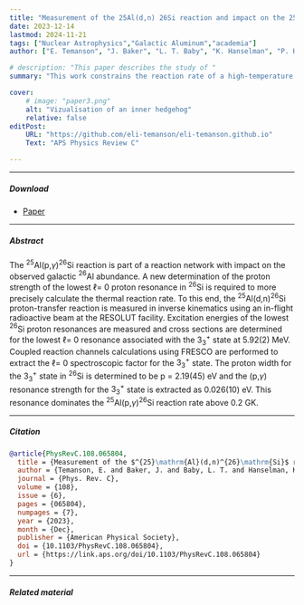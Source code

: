 ```yaml
---
title: "Measurement of the 25Al(d,n) 26Si reaction and impact on the 25Al(p,γ)26Si reaction rate" 
date: 2023-12-14
lastmod: 2024-11-21
tags: ["Nuclear Astrophysics","Galactic Aluminum","academia"]
author: ["E. Temanson", "J. Baker", "L. T. Baby", "K. Hanselman", "P. Hoeflich", "S. A. Kuvin", "G. W. McCann", "A. Volya", "I. Wiedenhoever"]

# description: "This paper describes the study of " 
summary: "This work constrains the reaction rate of a high-temperature path in the reactions network that populates 26Al. The overal goal when invesitgating reactions related to the 26Al abundance is: ''What astrophysical sites are responsible for the production of galactic aluminum?'' " 

cover:
    # image: "paper3.png"
    alt: "Vizualisation of an inner hedgehog"
    relative: false
editPost:
    URL: "https://github.com/eli-temanson/eli-temanson.github.io"
    Text: "APS Physics Review C"

---
```


---

##### Download

+ [Paper](PhysRevC.108.065804.pdf)

---

##### Abstract

The $^{25}$Al(p,$\gamma$)$^{26}$Si reaction is part of a reaction network with impact on the observed galactic $^{26}$Al abundance. A new determination of the proton strength of the lowest $\ell$= 0 proton resonance in $^{26}$Si is required to more precisely calculate the thermal reaction rate. To this end, the $^{25}$Al(d,n)$^{26}$Si proton-transfer reaction is measured in inverse kinematics using an in-flight radioactive beam at the RESOLUT facility. Excitation energies of the lowest $^{26}$Si proton resonances are measured and cross sections are determined for the lowest $\ell$= 0 resonance associated with the $3^+_3$ state at 5.92(2) MeV. Coupled reaction channels calculations using FRESCO are performed to extract the $\ell$= 0 spectroscopic factor for the $3^+_3$ state. The proton width for the $3^+_3$ state in $^{26}$Si is determined to be p = 2.19(45) eV and the (p,$\gamma$) resonance strength for the $3^+_3$ state is extracted as 0.026(10) eV. This resonance dominates the $^{25}$Al(p,$\gamma$)$^{26}$Si reaction rate above 0.2 GK.

---

##### Citation

```BibTeX
@article{PhysRevC.108.065804,
  title = {Measurement of the $^{25}\mathrm{Al}(d,n)^{26}\mathrm{Si}$ reaction and impact on the $^{25}\mathrm{Al}(p,\ensuremath{\gamma})^{26}\mathrm{Si}$ reaction rate},
  author = {Temanson, E. and Baker, J. and Baby, L. T. and Hanselman, K. and H\"oflich, P. and Kuvin, S. A. and McCann, G. W. and Volya, A. and Wiedenh\"over, I.},
  journal = {Phys. Rev. C},
  volume = {108},
  issue = {6},
  pages = {065804},
  numpages = {7},
  year = {2023},
  month = {Dec},
  publisher = {American Physical Society},
  doi = {10.1103/PhysRevC.108.065804},
  url = {https://link.aps.org/doi/10.1103/PhysRevC.108.065804}
}
```

---

##### Related material

<!-- + [Nontechnical summary](https://www.alexandermccallsmith.com/book/your-inner-hedgehog) -->
<!-- + [Presentation slides](presentation1.pdf) -->
<!-- + [Summary of the paper](https://www.penguinrandomhouse.com/books/110403/unusual-uses-for-olive-oil-by-alexander-mccall-smith/) -->
